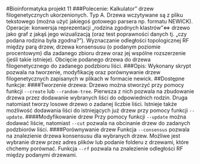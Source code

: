 #Bioinformatyka projekt 11
###Polecenie:
Kalkulator” drzew filogenetycznych ukorzenionych. Typ A. Drzewa wczytywane są z pliku tekstowego (można użyć jakiegoś gotowego parsera np. formatu NEWICK). Operacje: konwersja reprezentacji „rodzina zgodnych klastrów”⇔ drzewo jako graf z jakąś jego wizualizacją (oraz test poprawności danych tj. „czy podana rodzina była zgodna?”). Wyznaczanie odległości topologicznej RF między parą drzew, drzewa konsensusu (o podanym poziomie procentowym) dla zadanego zbioru drzew oraz jej wspólne rozszerzenie (jeśli takie istnieje). Obcięcie podanego drzewa do drzewa filogenetycznego do zadanego podzbioru liści.
###Opis:
Wykonany skrypt pozwala na tworzenie, modyfikację oraz porównywanie drzew filogenetycznych zapisanych w plikach w formacie newick.
##Dostępne funkcje:
####Tworzenie drzewa:
Drzewo można stworzyć przy pomocy funkcji `--create` lub `--random-tree`. Pierwsza z nich pozwala na zbudowanie drzewa przez dodawanie wybranych liści do odpowiednich rodzin. Druga natomiast tworzy losowe drzewo o zadanej liczbie liści.
Istnieje także możliwość dodawania liści do istniejących już drzew przy pomocy funkcji `--update`.
####Modyfikowanie drzew
Przy pomocy funkcji `--update` można dodawać liście, natomiast `--cut` pozwala na obcinanie drzew do zadanych podzbiorów liści.
####Porównywanie drzew
Funkcja `--consensus` pozwala na znalezienie drzewa konsensusu dla wybranych drzew. Możliwe jest wybranie drzew przez adres plików lub podanie folderu z drzewami, które chchemy porównać.
Funkcja `--rf` pozwala na znalezienie odległości RF między podanymi drzewami.